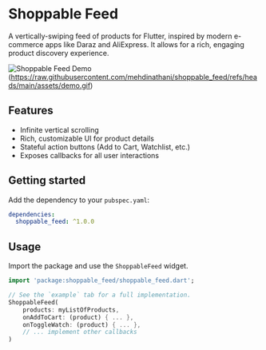 # Shoppable Feed

A vertically-swiping feed of products for Flutter, inspired by modern e-commerce apps like Daraz and AliExpress. It allows for a rich, engaging product discovery experience.

![Shoppable Feed Demo](screenshots/demo.gif) 
(https://raw.githubusercontent.com/mehdinathani/shoppable_feed/refs/heads/main/assets/demo.gif)

## Features
- Infinite vertical scrolling
- Rich, customizable UI for product details
- Stateful action buttons (Add to Cart, Watchlist, etc.)
- Exposes callbacks for all user interactions

## Getting started
Add the dependency to your `pubspec.yaml`:
```yaml
dependencies:
  shoppable_feed: ^1.0.0
```

## Usage
Import the package and use the `ShoppableFeed` widget.

```dart
import 'package:shoppable_feed/shoppable_feed.dart';

// See the `example` tab for a full implementation.
ShoppableFeed(
    products: myListOfProducts,
    onAddToCart: (product) { ... },
    onToggleWatch: (product) { ... },
    // ... implement other callbacks
)
```